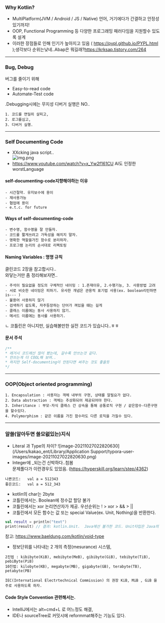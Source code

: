 ### Why Kotlin?
- MultiPlatform(JVM / Android / JS / Native) 언어, 거기에다가 간결하고 안정성있기까지!
- OOP, Functional Programming 등 다양한 프로그래밍 패러다임을 지원할수 있도록 설계
- 이러한 장점들로 인해 인기가 높아지고 있음 ( https://pypl.github.io/PYPL.html );생각보다 순위는낮네..Abap은 뭐길래?https://krksap.tistory.com/264
---
### Bug, Debug

버그를 줄이기 위해  
- Easy-to-read code  
- Automate-Test code 

.Debugging시에는 무지성 디버거 실행은 NO..
```
1. 코드를 면밀히 살피고,
2. 로그를심고,
3. 디버거 실행.
```

---

### Self Documenting Code

- XXcking java script..  
![img.png](img.png)
- https://www.youtube.com/watch?v=x_Yw2f161CU
  AI도 인정한 worstLanguage

#### self-documenting-code지향해야하는 이유
```
- 시간절약. 유지보수에 용이 
- 재사용가능 
- 협업에 용이
- e.t.c. for future
```
#### Ways of self-documenting-code
```
- 변수명, 함수명을 잘 만들자. 
- 코드를 짧게쓰려고 가독성을 해치지 말자.
- 명확한 역할을가진 함수로 분리하자.
- 프로그램 논리의 순서대로 리팩토링
```
#### Naming Variables : 명명 규칙
클린코드 2장을 참고합시다..  
와닿는거만 좀 정리해보자면..
```
- 주석이 필요없을 정도의 구체적인 네이밍 : 1.존재이유, 2.수행기능, 3. 사용방법 고려
- 서로 비슷한 네이밍은 피하기. 유사한 개념은 관용적 표기법 사용(ex. boolean리턴하면 is--- )
- 불용어 사용하지 않기
- 검색하기 쉽도록, 자주등장하는 단어가 껴있을 떄는 길게
- 클래스 이름에는 동사 사용하지 않기.
- 메서드 이름에는 동사를 사용하기.
```
ㄴ 코틀린은 아니지만, 실습해볼만한 실전 코드가 있습니다..ㅎㅎ

#### 문서 주석 
```kotlin
/**
* 레거시 코드에선 많이 봤는데, 갈수록 안쓰는것 같다.
* 안쓰는게 더 COOL해 보여..
* 하지만 Self-documenting이 안된다면 써주는 것도 좋을듯
*/
```

---
### OOP(Object oriented programming)
```
1. Encapsulation : 사용자는 객체 내부의 구현, 상태를 알필요가 없다.
2. Data abstraction : 객체는 추상화되어 제공되어야 한다.
3. Inheritance : 부모-자식 클래스 간 상속을 통해 공통로직 구현 / 같은함수-다른구현을 할수있다.
4. Polymorphism : 같은 이름을 가진 함수라도 다른 로직을 가질수 있다.
```
---
### 알쓸(알아두면 쓸모~~없~~있는)지식
- Literal 과  Type의 차이?
  ![image-20211027022820630](/Users/kakao_ent/Library/Application Support/typora-user-images/image-20211027022820630.png)
- Integer에 _되는건 신박하다..첨봄   
  문제풀다가 이런경우도 있었음. (https://hyperskill.org/learn/step/4362)
```
나쁜코드:   val a = 512343
좋은코드:   val a = 512_343
```
- kotlin의 char는 2byte
- 코틀린에서는. Boolean에 정수값 할당 불가
- 코틀린에서는 xor 논리연산자가 제공. 우선순위는 ! > xor > && > ||
- 코틀린에서 모든 함수는 값 또는 special Value(ex. Unit, Nothing)을 반환한다.
```kotlin
val result = println("text")
print(result) // 결과: kotlin.Unit.  Java에선 불가한 코드. Unit타입은 Java의 void와 대응된다.
```
참고: https://www.baeldung.com/kotlin/void-type


- 정보단위를 나타내는 2 개의 측정(mesurance) 시스템,
```
2진법 : kibibyte(KiB), mebibyte(MeB), gibibyte(GiB), tebibyte(TiB), pebiByte(PiB)  
10진법: kilobyte(KB), megabyte(MB), gigabyte(GB), terabyte(TB), petabyte(PB)

IEC(International Electrtechnical Commission) 의 권장 KiB, MiB , GiB 을 주로 사용하도록 하자.
```
#### Code Style Convention 관련해서는.
- IntelliJ에서는 alt+cmd+L 로 어느정도 해결,
- IDE나 sourceTree로 커밋시에 reformmat해주는 기능도 있다.


